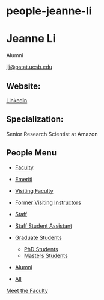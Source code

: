 # people-jeanne-li

# Jeanne Li

Alumni

[jli@pstat.ucsb.edu](mailto:jli@pstat.ucsb.edu)

## Website:

[Linkedin](https://www.linkedin.com/in/jli1/)

## Specialization:

Senior Research Scientist at Amazon

## People Menu

- [Faculty](/people/academic "Faculty")
- [Emeriti](/people/emeriti "Emeriti")
- [Visiting Faculty](/people/visiting "Visiting Faculty")
- [Former Visiting Instructors](/people/lecturer "Former Visiting Instructors")
- [Staff](/people/staff)
- [Staff Student Assistant](/people/researcher "Staff Student Assistant")
- [Graduate Students](/people/student "Graduate Students")
  
  - [PhD Students](/people/student/phd "PhD Students")
  - [Masters Students](/people/student/masters "Masters Students")
- [Alumni](/people/alumni)
- [All](/people/all)

[Meet the Faculty](/people/meet-the-faculty)